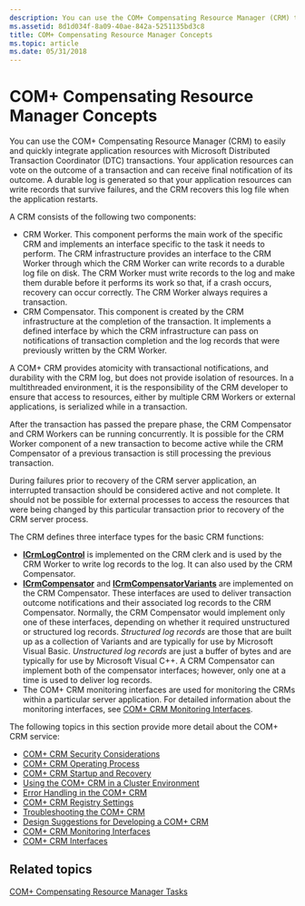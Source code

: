 ```yaml
---
description: You can use the COM+ Compensating Resource Manager (CRM) to easily and quickly integrate application resources with Microsoft Distributed Transaction Coordinator (DTC) transactions.
ms.assetid: 8d1d034f-8a09-40ae-842a-5251135bd3c8
title: COM+ Compensating Resource Manager Concepts
ms.topic: article
ms.date: 05/31/2018
---
```


# COM+ Compensating Resource Manager Concepts

You can use the COM+ Compensating Resource Manager (CRM) to easily and quickly integrate application resources with Microsoft Distributed Transaction Coordinator (DTC) transactions. Your application resources can vote on the outcome of a transaction and can receive final notification of its outcome. A durable log is generated so that your application resources can write records that survive failures, and the CRM recovers this log file when the application restarts.

A CRM consists of the following two components:

-   CRM Worker. This component performs the main work of the specific CRM and implements an interface specific to the task it needs to perform. The CRM infrastructure provides an interface to the CRM Worker through which the CRM Worker can write records to a durable log file on disk. The CRM Worker must write records to the log and make them durable before it performs its work so that, if a crash occurs, recovery can occur correctly. The CRM Worker always requires a transaction.
-   CRM Compensator. This component is created by the CRM infrastructure at the completion of the transaction. It implements a defined interface by which the CRM infrastructure can pass on notifications of transaction completion and the log records that were previously written by the CRM Worker.

A COM+ CRM provides atomicity with transactional notifications, and durability with the CRM log, but does not provide isolation of resources. In a multithreaded environment, it is the responsibility of the CRM developer to ensure that access to resources, either by multiple CRM Workers or external applications, is serialized while in a transaction.

After the transaction has passed the prepare phase, the CRM Compensator and CRM Workers can be running concurrently. It is possible for the CRM Worker component of a new transaction to become active while the CRM Compensator of a previous transaction is still processing the previous transaction.

During failures prior to recovery of the CRM server application, an interrupted transaction should be considered active and not complete. It should not be possible for external processes to access the resources that were being changed by this particular transaction prior to recovery of the CRM server process.

The CRM defines three interface types for the basic CRM functions:

-   [**ICrmLogControl**](/windows/desktop/api/ComSvcs/nn-comsvcs-icrmlogcontrol) is implemented on the CRM clerk and is used by the CRM Worker to write log records to the log. It can also used by the CRM Compensator.
-   [**ICrmCompensator**](/windows/desktop/api/ComSvcs/nn-comsvcs-icrmcompensator) and [**ICrmCompensatorVariants**](/windows/desktop/api/ComSvcs/nn-comsvcs-icrmcompensatorvariants) are implemented on the CRM Compensator. These interfaces are used to deliver transaction outcome notifications and their associated log records to the CRM Compensator. Normally, the CRM Compensator would implement only one of these interfaces, depending on whether it required unstructured or structured log records. *Structured log records* are those that are built up as a collection of Variants and are typically for use by Microsoft Visual Basic. *Unstructured log records* are just a buffer of bytes and are typically for use by Microsoft Visual C++. A CRM Compensator can implement both of the compensator interfaces; however, only one at a time is used to deliver log records.
-   The COM+ CRM monitoring interfaces are used for monitoring the CRMs within a particular server application. For detailed information about the monitoring interfaces, see [COM+ CRM Monitoring Interfaces](com--crm-monitoring-interfaces.md).

The following topics in this section provide more detail about the COM+ CRM service:

-   [COM+ CRM Security Considerations](com--crm-security-considerations.md)
-   [COM+ CRM Operating Process](com--crm-operating-process.md)
-   [COM+ CRM Startup and Recovery](com--crm-startup-and-recovery.md)
-   [Using the COM+ CRM in a Cluster Environment](using-the-com--crm-in-a-cluster-environment.md)
-   [Error Handling in the COM+ CRM](error-handling-in-the-com--crm.md)
-   [COM+ CRM Registry Settings](com--crm-registry-settings.md)
-   [Troubleshooting the COM+ CRM](troubleshooting-the-com--crm.md)
-   [Design Suggestions for Developing a COM+ CRM](design-suggestions-for-developing-a-com--crm.md)
-   [COM+ CRM Monitoring Interfaces](com--crm-monitoring-interfaces.md)
-   [COM+ CRM Interfaces](com--crm-interfaces.md)

## Related topics

<dl> <dt>

[COM+ Compensating Resource Manager Tasks](com--compensating-resource-manager-tasks.md)
</dt> </dl>

 

 




